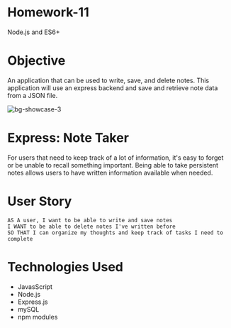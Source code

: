 # Homework-11
Node.js and ES6+

# Objective
An application that can be used to write, save, and delete notes. This application will use an express backend and save and retrieve note data from a JSON file.


![bg-showcase-3](https://user-images.githubusercontent.com/44029053/77262034-4f898580-6c69-11ea-8994-935a2dd0d757.png)


# Express: Note Taker
For users that need to keep track of a lot of information, it's easy to forget or be unable to recall something important. Being able to take persistent notes allows users to have written information available when needed.

# User Story
```
AS A user, I want to be able to write and save notes
I WANT to be able to delete notes I've written before
SO THAT I can organize my thoughts and keep track of tasks I need to complete
```

# Technologies Used
* JavasScript
* Node.js
* Express.js
* mySQL
* npm modules
